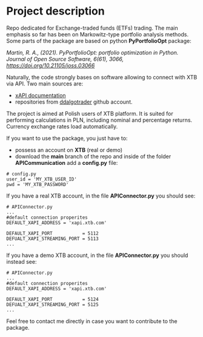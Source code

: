 # Project description

Repo dedicated for Exchange-traded funds (ETFs) trading. The main emphasis so far has been on Markowitz-type portfolio analysis methods. Some parts of the package are based on python **PyPortfolioOpt** package:

*Martin, R. A., (2021). PyPortfolioOpt: portfolio optimization in Python. Journal of Open Source Software, 6(61), 3066, https://doi.org/10.21105/joss.03066*

Naturally, the code strongly bases on software allowing to connect with XTB via API. Two main sources are:

- [xAPI documentation](http://developers.xstore.pro/documentation/)
- repositories from [ddalgotrader](https://github.com/ddalgotrader) github account.

The project is aimed at Polish users of XTB platform. It is suited for performing calculations in PLN, including nominal and percentage returns. Currency exchange rates load automatically. 

If you want to use the package, you just have to:

- possess an account on **XTB** (real or demo)
- download the **main** branch of the repo and inside of the folder **APICommunication** add a **config.py** file:

```{python}
# config.py
user_id = 'MY_XTB_USER_ID'
pwd = 'MY_XTB_PASSWORD'
```

If you have a real XTB account, in the file **APIConnector.py** you should see:

```{python}
# APIConnector.py
...
#default connection properites
DEFAULT_XAPI_ADDRESS = 'xapi.xtb.com'

DEFAULT_XAPI_PORT           = 5112
DEFUALT_XAPI_STREAMING_PORT = 5113
...
```

If you have a demo XTB account, in the file **APIConnector.py** you should instead see:

```{python}
# APIConnector.py
...
#default connection properites
DEFAULT_XAPI_ADDRESS = 'xapi.xtb.com'

DEFAULT_XAPI_PORT           = 5124
DEFUALT_XAPI_STREAMING_PORT = 5125
...
```

Feel free to contact me directly in case you want to contribute to the package.
